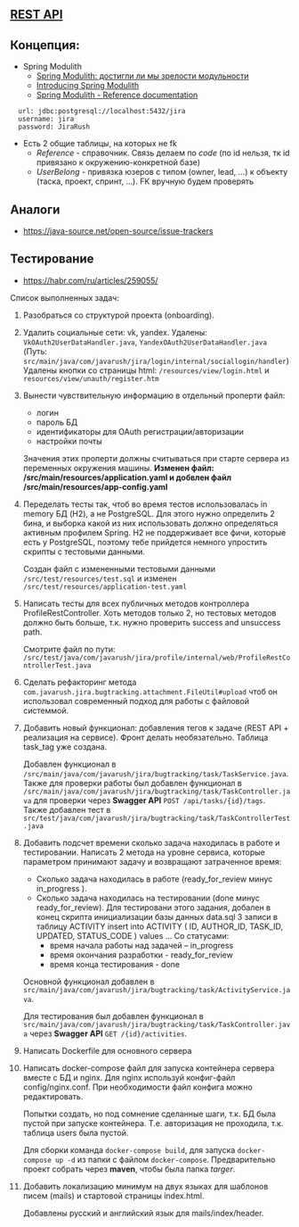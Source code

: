 ## [REST API](http://localhost:8080/doc)

## Концепция:

- Spring Modulith
    - [Spring Modulith: достигли ли мы зрелости модульности](https://habr.com/ru/post/701984/)
    - [Introducing Spring Modulith](https://spring.io/blog/2022/10/21/introducing-spring-modulith)
    - [Spring Modulith - Reference documentation](https://docs.spring.io/spring-modulith/docs/current-SNAPSHOT/reference/html/)

```
  url: jdbc:postgresql://localhost:5432/jira
  username: jira
  password: JiraRush
```

- Есть 2 общие таблицы, на которых не fk
    - _Reference_ - справочник. Связь делаем по _code_ (по id нельзя, тк id привязано к окружению-конкретной базе)
    - _UserBelong_ - привязка юзеров с типом (owner, lead, ...) к объекту (таска, проект, спринт, ...). FK вручную будем
      проверять

## Аналоги

- https://java-source.net/open-source/issue-trackers

## Тестирование

- https://habr.com/ru/articles/259055/

Список выполненных задач:
1. Разобраться со структурой проекта (onboarding).
2. Удалить социальные сети: vk, yandex.
Удалены: ```VkOAuth2UserDataHandler.java```, ```YandexOAuth2UserDataHandler.java``` (Путь: ```src/main/java/com/javarush/jira/login/internal/sociallogin/handler```)
Удалены кнопки со страницы html: ```/resources/view/login.html``` и ```resources/view/unauth/register.htm```
3. Вынести чувствительную информацию в отдельный проперти файл:
    - логин
    - пароль БД
    - идентификаторы для OAuth регистрации/авторизации
    - настройки почты

    Значения этих проперти должны считываться при старте сервера из переменных окружения машины.
    **Изменен файл: /src/main/resources/application.yaml и добвлен файл /src/main/resources/app-config.yaml**
4. Переделать тесты так, чтоб во время тестов использовалась in memory БД (H2), а не PostgreSQL. Для этого нужно определить 2 бина, и выборка какой из них использовать должно определяться активным профилем Spring. H2 не поддерживает все фичи, которые есть у PostgreSQL, поэтому тебе прийдется немного упростить скрипты с тестовыми данными.

    Создан файл с измененными тестовыми данными ```/src/test/resources/test.sql``` и изменен ```/src/test/resources/application-test.yaml```
5. Написать тесты для всех публичных методов контроллера ProfileRestController. Хоть методов только 2, но тестовых методов должно быть больше, т.к. нужно проверить success and unsuccess path.

    Смотрите файл по пути: ```/src/test/java/com/javarush/jira/profile/internal/web/ProfileRestControllerTest.java```

6. Сделать рефакторинг метода ```com.javarush.jira.bugtracking.attachment.FileUtil#upload``` чтоб он использовал современный подход для работы с файловой системмой.
7. Добавить новый функционал: добавления тегов к задаче (REST API + реализация на сервисе). Фронт делать необязательно. Таблица task_tag уже создана.

    Добавлен функционал в ```/src/main/java/com/javarush/jira/bugtracking/task/TaskService.java```. 
    Также для проверки работы был добавлен функционал в ```/src/main/java/com/javarush/jira/bugtracking/task/TaskController.java``` для проверки через **Swagger API** ```POST /api/tasks/{id}/tags```. 
    Также добавлен тест в ```src/test/java/com/javarush/jira/bugtracking/task/TaskControllerTest.java```

8. Добавить подсчет времени сколько задача находилась в работе и тестировании. Написать 2 метода на уровне сервиса, которые параметром принимают задачу и возвращают затраченное время:
    - Сколько задача находилась в работе (ready_for_review минус in_progress ).
    - Сколько задача находилась на тестировании (done минус ready_for_review).
    Для тестировани этого задания, добален в конец скрипта инициализации базы данных data.sql 3 записи в таблицу ACTIVITY
    insert into ACTIVITY ( ID, AUTHOR_ID, TASK_ID, UPDATED, STATUS_CODE ) values ...
    Со статусами:
        - время начала работы над задачей – in_progress
        - время окончания разработки - ready_for_review
        - время конца тестирования - done

    Основной функционал добавлен в ```src/main/java/com/javarush/jira/bugtracking/task/ActivityService.java```.

    Для тестирования был добавлен функционал в ```src/main/java/com/javarush/jira/bugtracking/task/TaskController.java``` через **Swagger API** ```GET /{id}/activities```. 

9. Написать Dockerfile для основного сервера

10. Написать docker-compose файл для запуска контейнера сервера вместе с БД и nginx. Для nginx используй конфиг-файл config/nginx.conf. При необходимости файл конфига можно редактировать. 

    Попытки создать, но под сомнение сделанные шаги, т.к. БД была пустой при запуске контейнера. Т.е. авторизация не проходила, т.к. таблица users была пустой.

    Для сборки команда ```docker-compose build```, для запуска ```docker-compose up -d``` из папки с файлом ```docker-compose```. Предварительно проект собрать через **maven**, чтобы была папка *targer*.
12. Добавить локализацию минимум на двух языках для шаблонов писем (mails) и стартовой страницы index.html.

    Добавлены русский и английский язык для mails/index/header.
